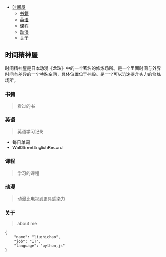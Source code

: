 <!-- @import "[TOC]" {cmd="toc" depthFrom=1 depthTo=6 orderedList=false} -->

<!-- code_chunk_output -->

* [时间屋](#时间精神屋)
    * [书籍](#书籍)
    * [英语](#英语)
    * [课程](#课程)
    * [动漫](#动漫)
    * [关于](#关于)

<!-- /code_chunk_output -->

## 时间精神屋

时间精神屋是日本动漫《龙珠》中的一个著名的修炼场所。是一个里面时间与外界时间有差异的一个特殊空间，具体位置位于神殿。是一个可以迅速提升实力的修炼场所。

### 书籍

> 看过的书

### 英语

> 英语学习记录

- 每日单词
- WallStreetEnglishRecord

### 课程

> 学习的课程

### 动漫

> 动漫比电视剧更具感染力

### 关于

> about me

```
{
    "name": "liuzhichao",
    "job": "IT",
    "language": "python,js"
}
```